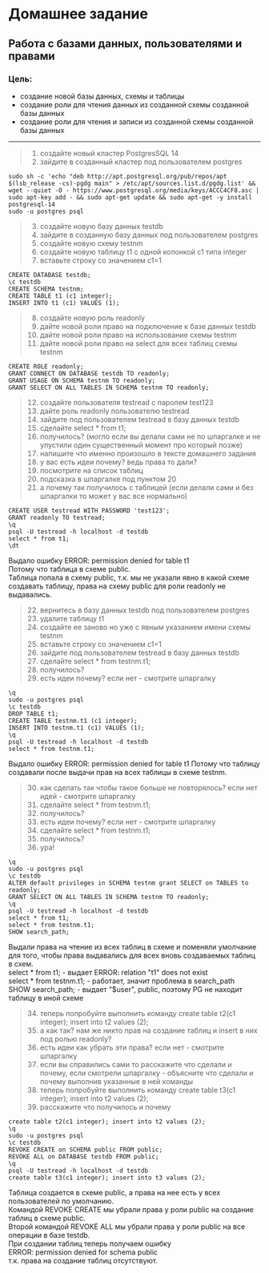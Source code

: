 # Домашнее задание
## Работа с базами данных, пользователями и правами
### Цель:
* создание новой базы данных, схемы и таблицы
* создание роли для чтения данных из созданной схемы созданной базы данных
* создание роли для чтения и записи из созданной схемы созданной базы данных
---
> 1. создайте новый кластер PostgresSQL 14
> 2. зайдите в созданный кластер под пользователем postgres
```
sudo sh -c 'echo "deb http://apt.postgresql.org/pub/repos/apt $(lsb_release -cs)-pgdg main" > /etc/apt/sources.list.d/pgdg.list' && wget --quiet -O - https://www.postgresql.org/media/keys/ACCC4CF8.asc | sudo apt-key add - && sudo apt-get update && sudo apt-get -y install postgresql-14
sudo -u postgres psql
```
> 3. создайте новую базу данных testdb
> 4. зайдите в созданную базу данных под пользователем postgres
> 5. создайте новую схему testnm
> 6. создайте новую таблицу t1 с одной колонкой c1 типа integer
> 7. вставьте строку со значением c1=1
```
CREATE DATABASE testdb;
\c testdb
CREATE SCHEMA testnm;
CREATE TABLE t1 (c1 integer);
INSERT INTO t1 (c1) VALUES (1);
```
> 8. создайте новую роль readonly
> 9. дайте новой роли право на подключение к базе данных testdb
> 10. дайте новой роли право на использование схемы testnm
> 11. дайте новой роли право на select для всех таблиц схемы testnm
```
CREATE ROLE readonly;
GRANT CONNECT ON DATABASE testdb TO readonly;
GRANT USAGE ON SCHEMA testnm TO readonly;
GRANT SELECT ON ALL TABLES IN SCHEMA testnm TO readonly;
```
> 12. создайте пользователя testread с паролем test123
> 13. дайте роль readonly пользователю testread
> 14. зайдите под пользователем testread в базу данных testdb
> 15. сделайте select * from t1;
> 16. получилось? (могло если вы делали сами не по шпаргалке и не упустили один существенный момент про который позже)
> 17. напишите что именно произошло в тексте домашнего задания
> 18. у вас есть идеи почему? ведь права то дали?
> 19. посмотрите на список таблиц
> 20. подсказка в шпаргалке под пунктом 20
> 21. а почему так получилось с таблицей (если делали сами и без шпаргалки то может у вас все нормально)
```
CREATE USER testread WITH PASSWORD 'test123';
GRANT readonly TO testread;
\q
psql -U testread -h localhost -d testdb
select * from t1;
\dt
```
Выдало ошибку ERROR:  permission denied for table t1  
Потому что таблица в схеме public.  
Таблица попала в схему public, т.к. мы не указали явно в какой схеме создавать таблицу, права на схему public для роли readonly не выдавались.
> 22. вернитесь в базу данных testdb под пользователем postgres
> 23. удалите таблицу t1
> 24. создайте ее заново но уже с явным указанием имени схемы testnm
> 25. вставьте строку со значением c1=1
> 26. зайдите под пользователем testread в базу данных testdb
> 27. сделайте select * from testnm.t1;
> 28. получилось?
> 29. есть идеи почему? если нет - смотрите шпаргалку
```
\q
sudo -u postgres psql
\c testdb
DROP TABLE t1;
CREATE TABLE testnm.t1 (c1 integer);
INSERT INTO testnm.t1 (c1) VALUES (1);
\q
psql -U testread -h localhost -d testdb
select * from testnm.t1;
```
Выдало ошибку ERROR:  permission denied for table t1
Потому что таблицу создавали после выдачи прав на всех таблицы в схеме testnm.
> 30. как сделать так чтобы такое больше не повторялось? если нет идей - смотрите шпаргалку
> 31. сделайте select * from testnm.t1;
> 32. получилось?
> 33. есть идеи почему? если нет - смотрите шпаргалку
> 31. сделайте select * from testnm.t1;
> 32. получилось?
> 33. ура!
```
\q
sudo -u postgres psql
\c testdb
ALTER default privileges in SCHEMA testnm grant SELECT on TABLES to readonly;
GRANT SELECT ON ALL TABLES IN SCHEMA testnm TO readonly; 
\q
psql -U testread -h localhost -d testdb
select * from t1;
select * from testnm.t1;
SHOW search_path; 
```
Выдали права на чтение из всех таблиц в схеме и поменяли умолчание для того, чтобы права выдавались для всех вновь создаваемых таблиц в схем.  
select * from t1; - выдает ERROR:  relation "t1" does not exist  
select * from testnm.t1; - работает, значит проблема в search_path  
SHOW search_path; - выдает "$user", public, поэтому PG не находит таблицу в иной схеме  
> 34. теперь попробуйте выполнить команду create table t2(c1 integer); insert into t2 values (2);
> 35. а как так? нам же никто прав на создание таблиц и insert в них под ролью readonly?
> 36. есть идеи как убрать эти права? если нет - смотрите шпаргалку
> 37. если вы справились сами то расскажите что сделали и почему, если смотрели шпаргалку - объясните что сделали и почему выполнив указанные в ней команды
> 38. теперь попробуйте выполнить команду create table t3(c1 integer); insert into t2 values (2);
> 39. расскажите что получилось и почему
```
create table t2(c1 integer); insert into t2 values (2);
\q
sudo -u postgres psql
\c testdb
REVOKE CREATE on SCHEMA public FROM public; 
REVOKE ALL on DATABASE testdb FROM public; 
\q
psql -U testread -h localhost -d testdb
create table t3(c1 integer); insert into t3 values (2);
```
Таблица создается в схеме public, а права на нее есть у всех пользователей по умолчанию.  
Командой REVOKE CREATE мы убрали права у роли public на создание таблиц в схеме public.  
Второй командой REVOKE ALL мы убрали права у роли public на все операции в базе testdb.  
При создании таблиц теперь получаем ошибку  
ERROR:  permission denied for schema public  
т.к. права на создание таблиц отсутствуют.
    